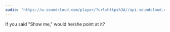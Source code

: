 ```yaml
---
audio: "https://w.soundcloud.com/player/?url=https%3A//api.soundcloud.com/tracks/1406188894%3Fsecret_token%3Ds-vOhqopR4zxB&color=%23ff5500&auto_play=true&hide_related=false&show_comments=true&show_user=true&show_reposts=false&show_teaser=true&visual=true"
---
```


If you said "Show me," would he/she point at it?